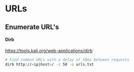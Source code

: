 # URLs


## Enumerate URL's

#### Dirb
https://tools.kali.org/web-applications/dirb
```bash
# Find common URLs with a delay of 50ms between requests
dirb http://<ip|host>/ -z 50 -o urls.txt
```
